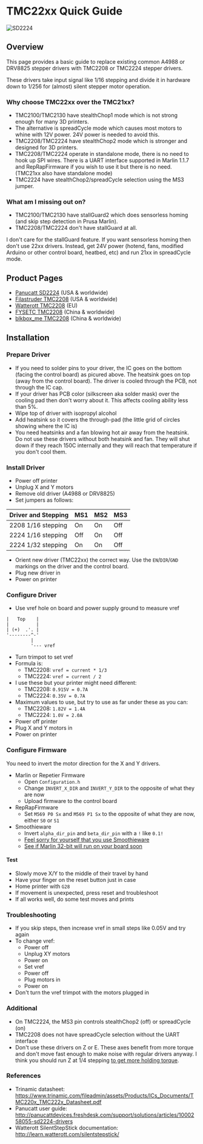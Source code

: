# TMC22xx Quick Guide

![SD2224](http://cdn3.volusion.com/pgsmd.pvnjz/v/vspfiles/photos/SD2224-2.jpg?1511378486)

## Overview

This page provides a basic guide to replace existing common A4988 or DRV8825 stepper drivers with TMC2208 or TMC2224 stepper drivers.

These drivers take input signal like 1/16 stepping and divide it in hardware down to 1/256 for (almost) silent stepper motor operation.

### Why choose TMC22xx over the TMC21xx?

* TMC2100/TMC2130 have stealthChop1 mode which is not strong enough for many 3D printers.
* The alternative is spreadCycle mode which causes most motors to whine with 12V power. 24V power is needed to avoid this.
* TMC2208/TMC2224 have stealthChop2 mode which is stronger and designed for 3D printers.
* TMC2208/TMC2224 operate in standalone mode, there is no need to hook up SPI wires. There is a UART interface supported in Marlin 1.1.7 and RepRapFirmware if you wish to use it but there is no need. (TMC21xx also have standalone mode)
* TMC2224 have stealthChop2/spreadCycle selection using the MS3 jumper.

### What am I missing out on?

* TMC2100/TMC2130 have stallGuard2 which does sensorless homing (and skip step detection in Prusa Marlin).
* TMC2208/TMC2224 don't have stallGuard at all.

I don't care for the stallGuard feature. If you want sensorless homing then don't use 22xx drivers. Instead, get 24V power (hotend, fans, modified Arduino or other control board, heatbed, etc) and run 21xx in spreadCycle mode.

## Product Pages

* [Panucatt SD2224](http://www.panucatt.com/product_p/sd2224.htm) (USA & worldwide)
* [Filastruder TMC2208](https://www.filastruder.com/products/silentstepstick-tmc2208-stepper-motor-driver) (USA & worldwide)
* [Watterott TMC2208](http://www.watterott.com/en/SilentStepStick-TMC2208) (EU)
* [FYSETC TMC2208](https://www.aliexpress.com/item/1pc-TMC2208-Stepping-Motor-Mute-Driver-Stepstick-Power-Tube-Built-in-Driver-Current-1-4A-Peak/32822931280.html) (China & worldwide)
* [blkbox_me TMC2208](https://www.ebay.com/itm/322580660552) (China & worldwide)

## Installation

### Prepare Driver

* If you need to solder pins to your driver, the IC goes on the bottom (facing the control board) as picured above. The heatsink goes on top (away from the control board). The driver is cooled through the PCB, not through the IC cap.
* If your driver has PCB color (silkscreen aka solder mask) over the cooling pad then don't worry about it. This affects cooling ability less than 5%.
* Wipe top of driver with isopropyl alcohol
* Add heatsink so it covers the through-pad (the little grid of circles showing where the IC is)
* You need heatsinks and a fan blowing hot air away from the heatsink. Do not use these drivers without both heatsink and fan. They will shut down if they reach 150C internally and they will reach that temperature if you don't cool them.

### Install Driver

* Power off printer
* Unplug X and Y motors
* Remove old driver (A4988 or DRV8825)
* Set jumpers as follows:

| Driver and Stepping | MS1 | MS2 | MS3 |
|---------------------|-----|-----|-----|
| 2208 1/16 stepping  |  On |  On | Off |
| 2224 1/16 stepping  | Off |  On | Off |
| 2224 1/32 stepping  |  On |  On | Off |

* Orient new driver (TMC22xx) the correct way. Use the `EN`/`DIR`/`GND` markings on the driver and the control board.
* Plug new driver in
* Power on printer

### Configure Driver

* Use vref hole on board and power supply ground to measure vref

~~~
|   Top    |
|          |
| (+)  .'. |
'--------^-'
         |
         '--- vref
~~~

* Turn trimpot to set vref
* Formula is:
    * TMC2208: `vref = current * 1/3`
    * TMC2224: `vref = current / 2`
* I use these but your printer might need different:
    * TMC2208: `0.915V = 0.7A`
    * TMC2224: `0.35V = 0.7A`
* Maximum values to use, but try to use as far under these as you can:
    * TMC2208: `1.82V = 1.4A`
    * TMC2224: `1.0V = 2.0A`
* Power off printer
* Plug X and Y motors in
* Power on printer

### Configure Firmware

You need to invert the motor direction for the X and Y drivers.

* Marlin or Repetier Firmware
    * Open `Configuration.h`
    * Change `INVERT_X_DIR` and `INVERT_Y_DIR` to the opposite of what they are now
    * Upload firmware to the control board
* RepRapFirmware
    * Set `M569 P0 Sx` and `M569 P1 Sx` to the opposite of what they are now, either `S0` or `S1`
* Smoothieware
    * Invert `alpha_dir_pin` and `beta_dir_pin` with a `!` like `0.1!`
    * [Feel sorry for yourself that you use Smoothieware](https://github.com/superjamie/lazyweb/wiki/3D-Printing-Smoothieware-Opinion)
    * [See if Marlin 32-bit will run on your board soon](https://github.com/MarlinFirmware/Marlin/issues/7076)

#### Test

* Slowly move X/Y to the middle of their travel by hand
* Have your finger on the reset button just in case
* Home printer with `G28`
* If movement is unexpected, press reset and troubleshoot
* If all works well, do some test moves and prints

### Troubleshooting

* If you skip steps, then increase vref in small steps like 0.05V and try again
* To change vref:
    * Power off
    * Unplug XY motors
    * Power on
    * Set vref
    * Power off
    * Plug motors in
    * Power on
* Don't turn the vref trimpot with the motors plugged in

### Additional

* On TMC2224, the MS3 pin controls stealthChop2 (off) or spreadCycle (on)
* TMC2208 does not have spreadCycle selection without the UART interface
* Don't use these drivers on Z or E. These axes benefit from more torque and don't move fast enough to make noise with regular drivers anyway. I think you should run Z at 1/4 stepping [to get more holding torque](http://www.designfax.net/cms/dfx/opens/enews/20140819DFX/MICROMOsteppingChart2.jpg).

### References

* Trinamic datasheet: https://www.trinamic.com/fileadmin/assets/Products/ICs_Documents/TMC220x_TMC222x_Datasheet.pdf
* Panucatt user guide: http://panucattdevices.freshdesk.com/support/solutions/articles/1000258055-sd2224-drivers
* Watterott SilentStepStick documentation: http://learn.watterott.com/silentstepstick/